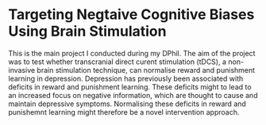 # Targeting Negtaive Cognitive Biases Using Brain Stimulation 

This is the main project I conducted during my DPhil. The aim of the project was to test whether transcranial direct curent stimulation (tDCS), 
a non-invasive brain stimulation technique, can normalise reward and punishment learning in depression. Depression has previously been associated with
deficits in reward and punishment learning. These deficits might to lead to an increased focus on negative information, which are thought to cause and maintain
depressive symptoms. Normalising these deficits in reward and punishemnt learning might therefore be a novel intervention approach.

